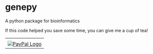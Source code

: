 # genepy
A python package for bioinformatics


If this code helped you save some time, you can give me a cup of tea!


<!-- PayPal Logo --><table border="0" cellpadding="10" cellspacing="0" align="center"><tr><td align="center"></td></tr><tr><td align="center"><a href="https://www.paypal.com/webapps/mpp/paypal-popup" title="How PayPal Works" onclick="javascript:window.open('paypal.me/amirrouh','WIPaypal','toolbar=no, location=no, directories=no, status=no, menubar=no, scrollbars=yes, resizable=yes, width=1060, height=700'); return false;"><img src="https://www.paypalobjects.com/webstatic/mktg/logo/pp_cc_mark_37x23.jpg" border="0" alt="PayPal Logo"></a></td></tr></table><!-- PayPal Logo -->
